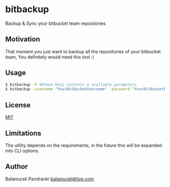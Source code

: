 # bitbackup
Backup &amp; Sync your bitbucket team repositories

## Motivation
That moment you just want to backup all the repositories of your bitbucket team, You definitely would need this tool :)

## Usage
```bash
$ bitbackup -h #Shows Help contents & available parameters
$ bitbackup -username "YourBitbucketUsername" -password "YourBitbucketPasswordHere" -team "yourAwesomeGeekTeam" --backup-dir "/tmp/somebackupdir"
```
## License
[MIT](LICENSE)

## Limitations
The utility depends on the requirements, in the future this will be expanded into CLI options.

## Author

Balamurali Pandranki <balamurali@live.com>